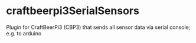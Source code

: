 # craftbeerpi3SerialSensors
Plugin for CraftBeerPi3 (CBP3) that sends all sensor data via serial console; e.g. to arduino
